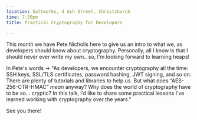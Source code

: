 ```yaml
---
location: Saltworks, 4 Ash Street, Christchurch
time: 7:30pm
title: Practical Cryptography for Developers

---
```


This month we have Pete Nicholls here to give us an intro to what we, as developers should know about cryptography. Personally, all I know is that I should never ever write my own.. so, I'm looking forward to learning heaps!

In Pete's words -> "As developers, we encounter cryptography all the time: SSH keys, SSL/TLS certificates, password hashing, JWT signing, and so on. There are plenty of tutorials and libraries to help us. But what does “AES-256-CTR-HMAC” *mean* anyway? Why does the world of cryptography have to be so… cryptic? In this talk, I’d like to share some practical lessons I’ve learned working with cryptography over the years."

See you there!

